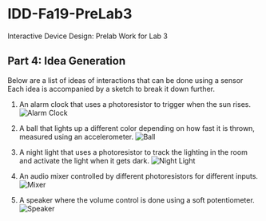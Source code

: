 # IDD-Fa19-PreLab3
Interactive Device Design: Prelab Work for Lab 3

## Part 4: Idea Generation

Below are a list of ideas of interactions that can be done using a sensor Each idea is accompanied by a sketch to break it down further.

1. An alarm clock that uses a photoresistor to trigger when the sun rises.
![Alarm Clock](/images/AlarmClock.png)

1. A ball that lights up a different color depending on how fast it is thrown, measured using an accelerometer.
![Ball](/images/Ball.png)

1. A night light that uses a photoresistor to track the lighting in the room and activate the light when it gets dark. 
![Night Light](/images/NightLight.png)

1. An audio mixer controlled by different photoresistors for different inputs.
![Mixer](/images/Mixer.png)

1. A speaker where the volume control is done using a soft potentiometer.
![Speaker](/images/Speaker.png)
